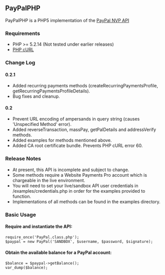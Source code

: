 ## PayPalPHP

PayPalPHP is a PHP5 implementation of the [PayPal NVP API][]

### Requirements

* PHP >= 5.2.14 (Not tested under earlier releases)
* [PHP cURL]

### Change Log

#### 0.2.1
* Added recurring payments methods (createRecurringPaymentsProfile, getRecurringPaymentsProfileDetails).
* Bug fixes and cleanup.

#### 0.2
* Prevent URL encoding of ampersands in query string (causes 'Unspecified Method' error).
* Added reverseTransaction, massPay, getPalDetails and addressVerify methods.
* Added examples for methods mentioned above.
* Added CA root certificate bundle. Prevents PHP cURL error 60.

### Release Notes

- At present, this API is incomplete and subject to change.
- Some methods require a Website Payments Pro account which is chargeable in the live environment.
- You will need to set your live/sandbox API user credentials in /examples/credentials.php in order for the examples provided to function.
- Implementations of all methods can be found in the examples directory.

### Basic Usage

#### Require and instantiate the API:

	require_once('PayPal.class.php');
	$paypal = new PayPal('SANDBOX', $username, $password, $signature);

#### Obtain the available balance for a PayPal account:

	$balance = $paypal->getBalance();
	var_dump($balance);

[PHP cURL]: http://php.net/manual/en/book.curl.php
[PayPal NVP API]: https://cms.paypal.com/uk/cgi-bin/?&cmd=_render-content&content_ID=developer/e_howto_api_nvp_NVPAPIOverview